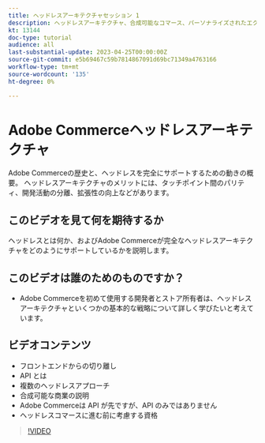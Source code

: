 ```yaml
---
title: ヘッドレスアーキテクチャセッション 1
description: ヘッドレスアーキテクチャ、合成可能なコマース、パーソナライズされたエクスペリエンスについて説明します。
kt: 13144
doc-type: tutorial
audience: all
last-substantial-update: 2023-04-25T00:00:00Z
source-git-commit: e5b69467c59b7814867091d69bc71349a4763166
workflow-type: tm+mt
source-wordcount: '135'
ht-degree: 0%

---
```


# Adobe Commerceヘッドレスアーキテクチャ

Adobe Commerceの歴史と、ヘッドレスを完全にサポートするための動きの概要。  ヘッドレスアーキテクチャのメリットには、タッチポイント間のパリティ、開発活動の分離、拡張性の向上などがあります。

## このビデオを見て何を期待するか

ヘッドレスとは何か、およびAdobe Commerceが完全なヘッドレスアーキテクチャをどのようにサポートしているかを説明します。

## このビデオは誰のためのものですか？

* Adobe Commerceを初めて使用する開発者とストア所有者は、ヘッドレスアーキテクチャといくつかの基本的な戦略について詳しく学びたいと考えています。

## ビデオコンテンツ

* フロントエンドからの切り離し
* API とは
* 複数のヘッドレスアプローチ
* 合成可能な商業の説明
* Adobe Commerceは API が先ですが、API のみではありません
* ヘッドレスコマースに進む前に考慮する資格

>[!VIDEO](https://video.tv.adobe.com/v/3418862?learn=on)
